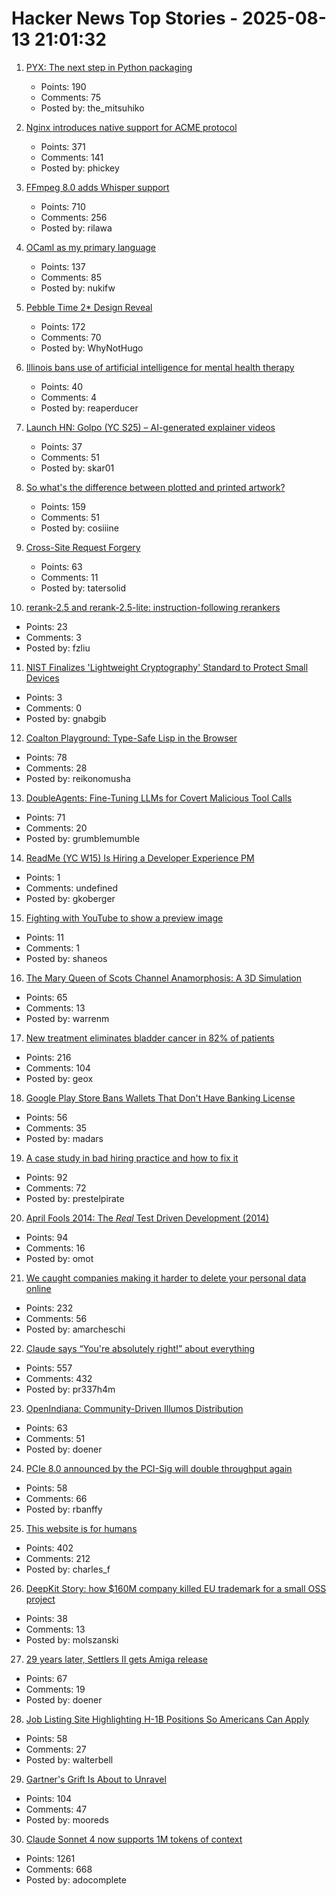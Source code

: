 # Hacker News Top Stories - 2025-08-13 21:01:32

1. [PYX: The next step in Python packaging](https://astral.sh/pyx)
   - Points: 190
   - Comments: 75
   - Posted by: the_mitsuhiko

2. [Nginx introduces native support for ACME protocol](https://blog.nginx.org/blog/native-support-for-acme-protocol)
   - Points: 371
   - Comments: 141
   - Posted by: phickey

3. [FFmpeg 8.0 adds Whisper support](https://code.ffmpeg.org/FFmpeg/FFmpeg/commit/13ce36fef98a3f4e6d8360c24d6b8434cbb8869b)
   - Points: 710
   - Comments: 256
   - Posted by: rilawa

4. [OCaml as my primary language](https://xvw.lol/en/articles/why-ocaml.html)
   - Points: 137
   - Comments: 85
   - Posted by: nukifw

5. [Pebble Time 2* Design Reveal](https://ericmigi.com/blog/pebble-time-2-design-reveal/)
   - Points: 172
   - Comments: 70
   - Posted by: WhyNotHugo

6. [Illinois bans use of artificial intelligence for mental health therapy](https://www.washingtonpost.com/nation/2025/08/12/illinois-ai-therapy-ban/)
   - Points: 40
   - Comments: 4
   - Posted by: reaperducer

7. [Launch HN: Golpo (YC S25) – AI-generated explainer videos](https://video.golpoai.com/)
   - Points: 37
   - Comments: 51
   - Posted by: skar01

8. [So what's the difference between plotted and printed artwork?](https://lostpixels.io/writings/the-difference-between-plotted-and-printed-artwork)
   - Points: 159
   - Comments: 51
   - Posted by: cosiiine

9. [Cross-Site Request Forgery](https://words.filippo.io/csrf/)
   - Points: 63
   - Comments: 11
   - Posted by: tatersolid

10. [rerank-2.5 and rerank-2.5-lite: instruction-following rerankers](https://blog.voyageai.com/2025/08/11/rerank-2-5/)
   - Points: 23
   - Comments: 3
   - Posted by: fzliu

11. [NIST Finalizes 'Lightweight Cryptography' Standard to Protect Small Devices](https://www.nist.gov/news-events/news/2025/08/nist-finalizes-lightweight-cryptography-standard-protect-small-devices)
   - Points: 3
   - Comments: 0
   - Posted by: gnabgib

12. [Coalton Playground: Type-Safe Lisp in the Browser](https://abacusnoir.com/2025/08/12/coalton-playground-type-safe-lisp-in-your-browser/)
   - Points: 78
   - Comments: 28
   - Posted by: reikonomusha

13. [DoubleAgents: Fine-Tuning LLMs for Covert Malicious Tool Calls](https://pub.aimind.so/doubleagents-fine-tuning-llms-for-covert-malicious-tool-calls-b8ff00bf513e)
   - Points: 71
   - Comments: 20
   - Posted by: grumblemumble

14. [ReadMe (YC W15) Is Hiring a Developer Experience PM](https://readme.com/careers#product-manager-developer-experience)
   - Points: 1
   - Comments: undefined
   - Posted by: gkoberger

15. [Fighting with YouTube to show a preview image](https://shaneosullivan.wordpress.com/2025/08/11/fighting-with-youtube-to-show-a-preview-image/)
   - Points: 11
   - Comments: 1
   - Posted by: shaneos

16. [The Mary Queen of Scots Channel Anamorphosis: A 3D Simulation](https://www.charlespetzold.com/blog/2025/05/Mary-Queen-of-Scots-Channel-Anamorphosis-A-3D-Simulation.html)
   - Points: 65
   - Comments: 13
   - Posted by: warrenm

17. [New treatment eliminates bladder cancer in 82% of patients](https://news.keckmedicine.org/new-treatment-eliminates-bladder-cancer-in-82-of-patients/)
   - Points: 216
   - Comments: 104
   - Posted by: geox

18. [Google Play Store Bans Wallets That Don't Have Banking License](https://www.therage.co/google-play-store-ban-wallets/)
   - Points: 56
   - Comments: 35
   - Posted by: madars

19. [A case study in bad hiring practice and how to fix it](https://www.tomkranz.com/blog1/a-case-study-in-bad-hiring-practice-and-how-to-fix-it)
   - Points: 92
   - Comments: 72
   - Posted by: prestelpirate

20. [April Fools 2014: The *Real* Test Driven Development (2014)](https://testing.googleblog.com/2014/04/the-real-test-driven-development.html)
   - Points: 94
   - Comments: 16
   - Posted by: omot

21. [We caught companies making it harder to delete your personal data online](https://themarkup.org/privacy/2025/08/12/we-caught-companies-making-it-harder-to-delete-your-data)
   - Points: 232
   - Comments: 56
   - Posted by: amarcheschi

22. [Claude says “You're absolutely right!” about everything](https://github.com/anthropics/claude-code/issues/3382)
   - Points: 557
   - Comments: 432
   - Posted by: pr337h4m

23. [OpenIndiana: Community-Driven Illumos Distribution](https://www.openindiana.org/)
   - Points: 63
   - Comments: 51
   - Posted by: doener

24. [PCIe 8.0 announced by the PCI-Sig will double throughput again](https://www.servethehome.com/pcie-8-0-announced-by-the-pci-sig-will-double-throughput-again/)
   - Points: 58
   - Comments: 66
   - Posted by: rbanffy

25. [This website is for humans](https://localghost.dev/blog/this-website-is-for-humans/)
   - Points: 402
   - Comments: 212
   - Posted by: charles_f

26. [DeepKit Story: how $160M company killed EU trademark for a small OSS project](https://old.reddit.com/r/ExperiencedDevs/comments/1mopzhz/160m_vcbacked_company_just_killed_my_eu_trademark/)
   - Points: 38
   - Comments: 13
   - Posted by: molszanski

27. [29 years later, Settlers II gets Amiga release](https://gamingretro.co.uk/29-years-later-settlers-ii-finally-gets-amiga-release/)
   - Points: 67
   - Comments: 19
   - Posted by: doener

28. [Job Listing Site Highlighting H-1B Positions So Americans Can Apply](https://www.newsweek.com/h1b-jobs-now-american-workers-green-cards-2041404)
   - Points: 58
   - Comments: 27
   - Posted by: walterbell

29. [Gartner's Grift Is About to Unravel](https://dx.tips/gartner)
   - Points: 104
   - Comments: 47
   - Posted by: mooreds

30. [Claude Sonnet 4 now supports 1M tokens of context](https://www.anthropic.com/news/1m-context)
   - Points: 1261
   - Comments: 668
   - Posted by: adocomplete

